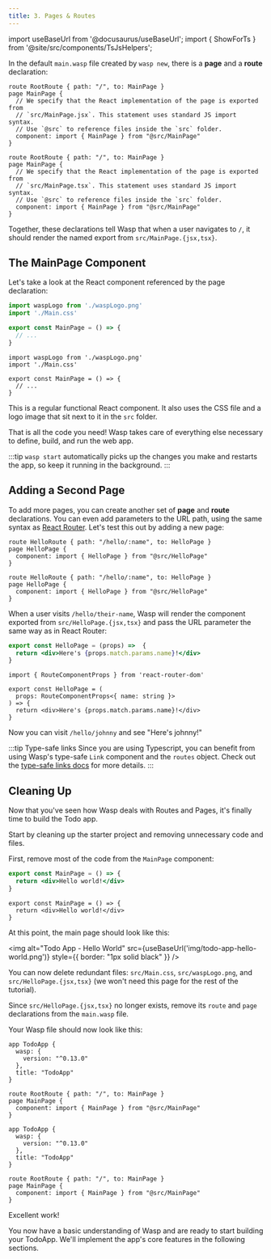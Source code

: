 ```yaml
---
title: 3. Pages & Routes
---
```


import useBaseUrl from '@docusaurus/useBaseUrl';
import { ShowForTs } from '@site/src/components/TsJsHelpers';

In the default `main.wasp` file created by `wasp new`, there is a **page** and a **route** declaration:

<Tabs groupId="js-ts">
<TabItem value="js" label="JavaScript">

```wasp title="main.wasp"
route RootRoute { path: "/", to: MainPage }
page MainPage {
  // We specify that the React implementation of the page is exported from 
  // `src/MainPage.jsx`. This statement uses standard JS import syntax.
  // Use `@src` to reference files inside the `src` folder.
  component: import { MainPage } from "@src/MainPage"
}
```

</TabItem>
<TabItem value="ts" label="TypeScript">

```wasp title="main.wasp"
route RootRoute { path: "/", to: MainPage }
page MainPage {
  // We specify that the React implementation of the page is exported from
  // `src/MainPage.tsx`. This statement uses standard JS import syntax.
  // Use `@src` to reference files inside the `src` folder.
  component: import { MainPage } from "@src/MainPage"
}
```

</TabItem>
</Tabs>

Together, these declarations tell Wasp that when a user navigates to `/`, it should render the named export from `src/MainPage.{jsx,tsx}`.

## The MainPage Component

Let's take a look at the React component referenced by the page declaration:

<Tabs groupId="js-ts">
<TabItem value="js" label="JavaScript">

```jsx title="src/MainPage.jsx"
import waspLogo from './waspLogo.png'
import './Main.css'

export const MainPage = () => {
  // ...
}
```

</TabItem>
<TabItem value="ts" label="TypeScript">

```tsx title="src/MainPage.tsx"
import waspLogo from './waspLogo.png'
import './Main.css'

export const MainPage = () => {
  // ...
}
```

</TabItem>
</Tabs>

This is a regular functional React component. It also uses the CSS file and a logo image that sit next to it in the `src` folder.

That is all the code you need! Wasp takes care of everything else necessary to define, build, and run the web app.

:::tip
`wasp start` automatically picks up the changes you make and restarts the app, so keep it running in the background.
:::

## Adding a Second Page

To add more pages, you can create another set of **page** and **route** declarations. You can even add parameters to the URL path, using the same syntax as [React Router](https://reactrouter.com/web/). Let's test this out by adding a new page:

<Tabs groupId="js-ts">
<TabItem value="js" label="JavaScript">

```wasp title="main.wasp"
route HelloRoute { path: "/hello/:name", to: HelloPage }
page HelloPage {
  component: import { HelloPage } from "@src/HelloPage"
}
```

</TabItem>
<TabItem value="ts" label="TypeScript">

```wasp title="main.wasp"
route HelloRoute { path: "/hello/:name", to: HelloPage }
page HelloPage {
  component: import { HelloPage } from "@src/HelloPage"
}
```

</TabItem>
</Tabs>

When a user visits `/hello/their-name`, Wasp will render the component exported from `src/HelloPage.{jsx,tsx}` and pass the URL parameter the same way as in React Router:

<Tabs groupId="js-ts">
<TabItem value="js" label="JavaScript">

```jsx title="src/HelloPage.jsx"
export const HelloPage = (props) =>  {
  return <div>Here's {props.match.params.name}!</div>
}
```

</TabItem>
<TabItem value="ts" label="TypeScript">


```tsx title="src/HelloPage.tsx"
import { RouteComponentProps } from 'react-router-dom'

export const HelloPage = (
  props: RouteComponentProps<{ name: string }>
) => {
  return <div>Here's {props.match.params.name}!</div>
}
```

</TabItem>
</Tabs>

Now you can visit `/hello/johnny` and see "Here's johnny!"

<ShowForTs>

:::tip Type-safe links
Since you are using Typescript, you can benefit from using Wasp's type-safe `Link` component and the `routes` object. Check out the [type-safe links docs](../advanced/links) for more details.
:::
</ShowForTs>

## Cleaning Up

Now that you've seen how Wasp deals with Routes and Pages, it's finally time to build the Todo app.

Start by cleaning up the starter project and removing unnecessary code and files.

First, remove most of the code from the `MainPage` component:

<Tabs groupId="js-ts">
<TabItem value="js" label="JavaScript">

```jsx title="src/MainPage.jsx"
export const MainPage = () => {
  return <div>Hello world!</div>
}
```

</TabItem>
<TabItem value="ts" label="TypeScript">

```tsx title="src/MainPage.tsx"
export const MainPage = () => {
  return <div>Hello world!</div>
}
```

</TabItem>
</Tabs>

At this point, the main page should look like this:

<img alt="Todo App - Hello World"
src={useBaseUrl('img/todo-app-hello-world.png')}
style={{ border: "1px solid black" }}
/>


You can now delete redundant files: `src/Main.css`, `src/waspLogo.png`, and `src/HelloPage.{jsx,tsx}` (we won't need this page for the rest of the tutorial).

Since `src/HelloPage.{jsx,tsx}` no longer exists, remove its `route` and `page` declarations from the `main.wasp` file.

Your Wasp file should now look like this:

<Tabs groupId="js-ts">
<TabItem value="js" label="JavaScript">

```wasp title="main.wasp"
app TodoApp {
  wasp: {
    version: "^0.13.0"
  },
  title: "TodoApp"
}

route RootRoute { path: "/", to: MainPage }
page MainPage {
  component: import { MainPage } from "@src/MainPage"
}
```

</TabItem>
<TabItem value="ts" label="TypeScript">

```wasp title="main.wasp"
app TodoApp {
  wasp: {
    version: "^0.13.0"
  },
  title: "TodoApp"
}

route RootRoute { path: "/", to: MainPage }
page MainPage {
  component: import { MainPage } from "@src/MainPage"
}
```

</TabItem>
</Tabs>


Excellent work!

You now have a basic understanding of Wasp and are ready to start building your TodoApp.
We'll implement the app's core features in the following sections.
